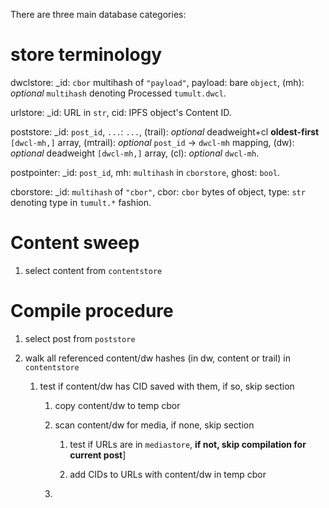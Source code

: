 There are three main database categories:

# store terminology
dwclstore:      _id:        `cbor` multihash of `"payload"`,
                payload:    bare `object`,
                (mh):       *optional* `multihash` denoting Processed `tumult.dwcl`.

urlstore:       _id:    URL in `str`,
                cid:    IPFS object's Content ID.

poststore:      _id:        `post_id`,
                `...`:      `...`,
                (trail):    *optional* deadweight+cl **oldest-first** `[dwcl-mh,]` array,
                (mtrail):   *optional* `post_id` -> `dwcl-mh` mapping,
                (dw):       *optional* deadweight `[dwcl-mh,]` array,
                (cl):       *optional* `dwcl-mh`.
                
postpointer:    _id:    `post_id`,
                mh:     `multihash` in `cborstore`,
                ghost:  `bool`.

cborstore:      _id:    `multihash` of `"cbor"`,
                cbor:   `cbor` bytes of object,
                type:   `str` denoting type in `tumult.*` fashion.

# Content sweep

[//]: # (WIP)

1. select content from `contentstore`

# Compile procedure

[//]: # (WIP)

1. select post from `poststore`

2. walk all referenced content/dw hashes (in dw, content or trail) in `contentstore`

    1. test if content/dw has CID saved with them, if so, skip section
    
        1. copy content/dw to temp cbor

        2. scan content/dw for media, if none, skip section

            1. test if URLs are in `mediastore`, **if not, skip compilation for current post**]
            
            2. add CIDs to URLs with content/dw in temp cbor
        
        3. 